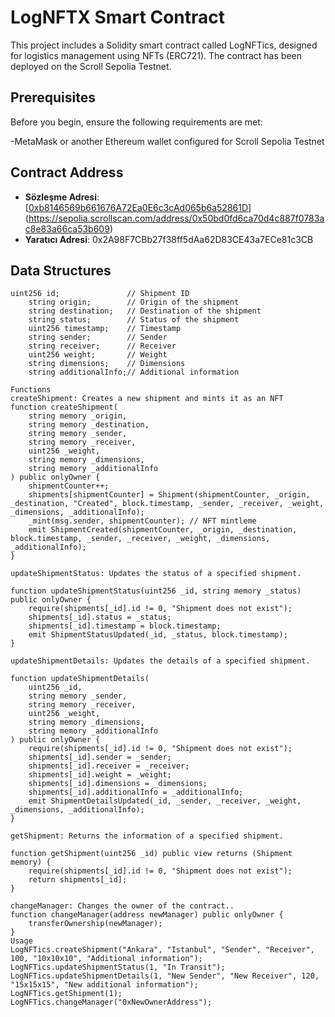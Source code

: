 
# LogNFTX Smart Contract


This project includes a Solidity smart contract called LogNFTics, designed for logistics management using NFTs (ERC721). The contract has been deployed on the Scroll Sepolia Testnet.

## Prerequisites

Before you begin, ensure the following requirements are met:

-MetaMask or another Ethereum wallet configured for Scroll Sepolia Testnet

## Contract Address

- **Sözleşme Adresi**: [[0xb8146569b661676A72Ea0E6c3cAd065b6a52861D](https://sepolia.scrollscan.com/address/0xb8146569b661676a72ea0e6c3cad065b6a52861d)](https://sepolia.scrollscan.com/address/0x50bd0fd6ca70d4c887f0783ac8e83a66ca53b609)
- **Yaratıcı Adresi**: 0x2A98F7CBb27f38ff5dAa62D83CE43a7ECe81c3CB

## Data Structures

```solidity
uint256 id;               // Shipment ID
    string origin;        // Origin of the shipment
    string destination;   // Destination of the shipment
    string status;        // Status of the shipment
    uint256 timestamp;    // Timestamp
    string sender;        // Sender
    string receiver;      // Receiver
    uint256 weight;       // Weight
    string dimensions;    // Dimensions
    string additionalInfo;// Additional information

Functions
createShipment: Creates a new shipment and mints it as an NFT
function createShipment(
    string memory _origin, 
    string memory _destination, 
    string memory _sender, 
    string memory _receiver, 
    uint256 _weight, 
    string memory _dimensions, 
    string memory _additionalInfo
) public onlyOwner {
    shipmentCounter++;
    shipments[shipmentCounter] = Shipment(shipmentCounter, _origin, _destination, "Created", block.timestamp, _sender, _receiver, _weight, _dimensions, _additionalInfo);
    _mint(msg.sender, shipmentCounter); // NFT mintleme
    emit ShipmentCreated(shipmentCounter, _origin, _destination, block.timestamp, _sender, _receiver, _weight, _dimensions, _additionalInfo);
}

updateShipmentStatus: Updates the status of a specified shipment.

function updateShipmentStatus(uint256 _id, string memory _status) public onlyOwner {
    require(shipments[_id].id != 0, "Shipment does not exist");
    shipments[_id].status = _status;
    shipments[_id].timestamp = block.timestamp;
    emit ShipmentStatusUpdated(_id, _status, block.timestamp);
}

updateShipmentDetails: Updates the details of a specified shipment.

function updateShipmentDetails(
    uint256 _id, 
    string memory _sender, 
    string memory _receiver, 
    uint256 _weight, 
    string memory _dimensions, 
    string memory _additionalInfo
) public onlyOwner {
    require(shipments[_id].id != 0, "Shipment does not exist");
    shipments[_id].sender = _sender;
    shipments[_id].receiver = _receiver;
    shipments[_id].weight = _weight;
    shipments[_id].dimensions = _dimensions;
    shipments[_id].additionalInfo = _additionalInfo;
    emit ShipmentDetailsUpdated(_id, _sender, _receiver, _weight, _dimensions, _additionalInfo);
}

getShipment: Returns the information of a specified shipment.

function getShipment(uint256 _id) public view returns (Shipment memory) {
    require(shipments[_id].id != 0, "Shipment does not exist");
    return shipments[_id];
}

changeManager: Changes the owner of the contract..
function changeManager(address newManager) public onlyOwner {
    transferOwnership(newManager);
}
Usage
LogNFTics.createShipment("Ankara", "Istanbul", "Sender", "Receiver", 100, "10x10x10", "Additional information");
LogNFTics.updateShipmentStatus(1, "In Transit");
LogNFTics.updateShipmentDetails(1, "New Sender", "New Receiver", 120, "15x15x15", "New additional information");
LogNFTics.getShipment(1);
LogNFTics.changeManager("0xNewOwnerAddress");

